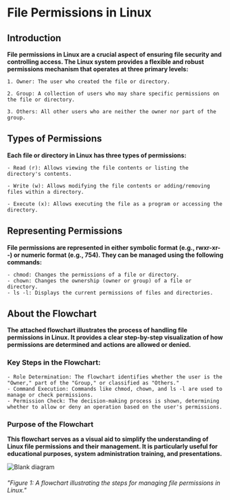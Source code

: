 # File Permissions in Linux
## Introduction
**File permissions in Linux are a crucial aspect of ensuring file security and controlling access. The Linux system provides a flexible and robust permissions mechanism that operates at three primary levels:**

    1. Owner: The user who created the file or directory.
    
    2. Group: A collection of users who may share specific permissions on the file or directory.
    
    3. Others: All other users who are neither the owner nor part of the group.
    
## Types of Permissions
**Each file or directory in Linux has three types of permissions:**

    - Read (r): Allows viewing the file contents or listing the directory's contents.
    
    - Write (w): Allows modifying the file contents or adding/removing files within a directory.
    
    - Execute (x): Allows executing the file as a program or accessing the directory.
    
## Representing Permissions
**File permissions are represented in either symbolic format (e.g., rwxr-xr--) or numeric format (e.g., 754). They can be managed using the following commands:**

    - chmod: Changes the permissions of a file or directory.
    - chown: Changes the ownership (owner or group) of a file or directory.
    - ls -l: Displays the current permissions of files and directories.
    
## About the Flowchart
**The attached flowchart illustrates the process of handling file permissions in Linux. It provides a clear step-by-step visualization of how permissions are determined and actions are allowed or denied.**

### Key Steps in the Flowchart:
    - Role Determination: The flowchart identifies whether the user is the "Owner," part of the "Group," or classified as "Others."
    - Command Execution: Commands like chmod, chown, and ls -l are used to manage or check permissions.
    - Permission Check: The decision-making process is shown, determining whether to allow or deny an operation based on the user's permissions.
### Purpose of the Flowchart
**This flowchart serves as a visual aid to simplify the understanding of Linux file permissions and their management. It is particularly useful for educational purposes, system administration training, and presentations.**

![Blank diagram](https://github.com/user-attachments/assets/abc390b4-bf39-4342-aca6-a91dffc5bda6) 
###### "Figure 1: A flowchart illustrating the steps for managing file permissions in Linux."
